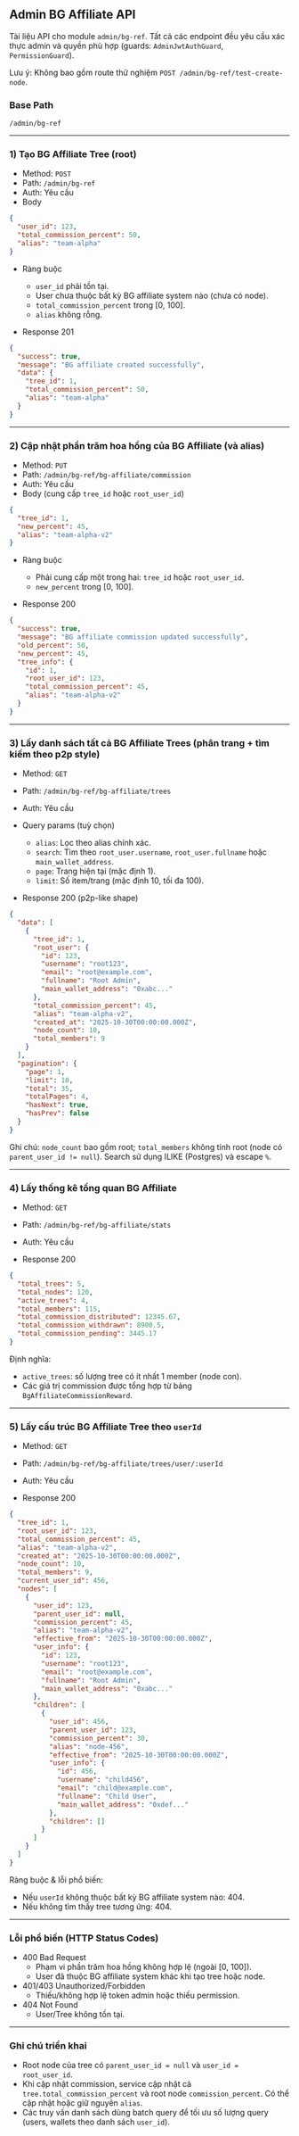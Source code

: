 ## Admin BG Affiliate API

Tài liệu API cho module `admin/bg-ref`. Tất cả các endpoint đều yêu cầu xác thực admin và quyền phù hợp (guards: `AdminJwtAuthGuard`, `PermissionGuard`).

Lưu ý: Không bao gồm route thử nghiệm `POST /admin/bg-ref/test-create-node`.

### Base Path

`/admin/bg-ref`

---

### 1) Tạo BG Affiliate Tree (root)

- Method: `POST`
- Path: `/admin/bg-ref`
- Auth: Yêu cầu
- Body

```json
{
  "user_id": 123,
  "total_commission_percent": 50,
  "alias": "team-alpha"
}
```

- Ràng buộc
  - `user_id` phải tồn tại.
  - User chưa thuộc bất kỳ BG affiliate system nào (chưa có node).
  - `total_commission_percent` trong [0, 100].
  - `alias` không rỗng.

- Response 201

```json
{
  "success": true,
  "message": "BG affiliate created successfully",
  "data": {
    "tree_id": 1,
    "total_commission_percent": 50,
    "alias": "team-alpha"
  }
}
```

---

### 2) Cập nhật phần trăm hoa hồng của BG Affiliate (và alias)

- Method: `PUT`
- Path: `/admin/bg-ref/bg-affiliate/commission`
- Auth: Yêu cầu
- Body (cung cấp `tree_id` hoặc `root_user_id`)

```json
{
  "tree_id": 1,
  "new_percent": 45,
  "alias": "team-alpha-v2"
}
```

- Ràng buộc
  - Phải cung cấp một trong hai: `tree_id` hoặc `root_user_id`.
  - `new_percent` trong [0, 100].

- Response 200

```json
{
  "success": true,
  "message": "BG affiliate commission updated successfully",
  "old_percent": 50,
  "new_percent": 45,
  "tree_info": {
    "id": 1,
    "root_user_id": 123,
    "total_commission_percent": 45,
    "alias": "team-alpha-v2"
  }
}
```

---

### 3) Lấy danh sách tất cả BG Affiliate Trees (phân trang + tìm kiếm theo p2p style)

- Method: `GET`
- Path: `/admin/bg-ref/bg-affiliate/trees`
- Auth: Yêu cầu
- Query params (tuỳ chọn)
  - `alias`: Lọc theo alias chính xác.
  - `search`: Tìm theo `root_user.username`, `root_user.fullname` hoặc `main_wallet_address`.
  - `page`: Trang hiện tại (mặc định 1).
  - `limit`: Số item/trang (mặc định 10, tối đa 100).

- Response 200 (p2p-like shape)

```json
{
  "data": [
    {
      "tree_id": 1,
      "root_user": {
        "id": 123,
        "username": "root123",
        "email": "root@example.com",
        "fullname": "Root Admin",
        "main_wallet_address": "0xabc..."
      },
      "total_commission_percent": 45,
      "alias": "team-alpha-v2",
      "created_at": "2025-10-30T00:00:00.000Z",
      "node_count": 10,
      "total_members": 9
    }
  ],
  "pagination": {
    "page": 1,
    "limit": 10,
    "total": 35,
    "totalPages": 4,
    "hasNext": true,
    "hasPrev": false
  }
}
```

Ghi chú: `node_count` bao gồm root; `total_members` không tính root (node có `parent_user_id != null`). Search sử dụng ILIKE (Postgres) và escape `%`.

---

### 4) Lấy thống kê tổng quan BG Affiliate

- Method: `GET`
- Path: `/admin/bg-ref/bg-affiliate/stats`
- Auth: Yêu cầu

- Response 200

```json
{
  "total_trees": 5,
  "total_nodes": 120,
  "active_trees": 4,
  "total_members": 115,
  "total_commission_distributed": 12345.67,
  "total_commission_withdrawn": 8900.5,
  "total_commission_pending": 3445.17
}
```

Định nghĩa:
- `active_trees`: số lượng tree có ít nhất 1 member (node con).
- Các giá trị commission được tổng hợp từ bảng `BgAffiliateCommissionReward`.

---

### 5) Lấy cấu trúc BG Affiliate Tree theo `userId`

- Method: `GET`
- Path: `/admin/bg-ref/bg-affiliate/trees/user/:userId`
- Auth: Yêu cầu

- Response 200

```json
{
  "tree_id": 1,
  "root_user_id": 123,
  "total_commission_percent": 45,
  "alias": "team-alpha-v2",
  "created_at": "2025-10-30T00:00:00.000Z",
  "node_count": 10,
  "total_members": 9,
  "current_user_id": 456,
  "nodes": [
    {
      "user_id": 123,
      "parent_user_id": null,
      "commission_percent": 45,
      "alias": "team-alpha-v2",
      "effective_from": "2025-10-30T00:00:00.000Z",
      "user_info": {
        "id": 123,
        "username": "root123",
        "email": "root@example.com",
        "fullname": "Root Admin",
        "main_wallet_address": "0xabc..."
      },
      "children": [
        {
          "user_id": 456,
          "parent_user_id": 123,
          "commission_percent": 30,
          "alias": "node-456",
          "effective_from": "2025-10-30T00:00:00.000Z",
          "user_info": {
            "id": 456,
            "username": "child456",
            "email": "child@example.com",
            "fullname": "Child User",
            "main_wallet_address": "0xdef..."
          },
          "children": []
        }
      ]
    }
  ]
}
```

Ràng buộc & lỗi phổ biến:
- Nếu `userId` không thuộc bất kỳ BG affiliate system nào: 404.
- Nếu không tìm thấy tree tương ứng: 404.

---

### Lỗi phổ biến (HTTP Status Codes)

- 400 Bad Request
  - Phạm vi phần trăm hoa hồng không hợp lệ (ngoài [0, 100]).
  - User đã thuộc BG affiliate system khác khi tạo tree hoặc node.
- 401/403 Unauthorized/Forbidden
  - Thiếu/không hợp lệ token admin hoặc thiếu permission.
- 404 Not Found
  - User/Tree không tồn tại.

---

### Ghi chú triển khai

- Root node của tree có `parent_user_id = null` và `user_id = root_user_id`.
- Khi cập nhật commission, service cập nhật cả `tree.total_commission_percent` và root node `commission_percent`. Có thể cập nhật hoặc giữ nguyên `alias`.
- Các truy vấn danh sách dùng batch query để tối ưu số lượng query (users, wallets theo danh sách `user_id`).


